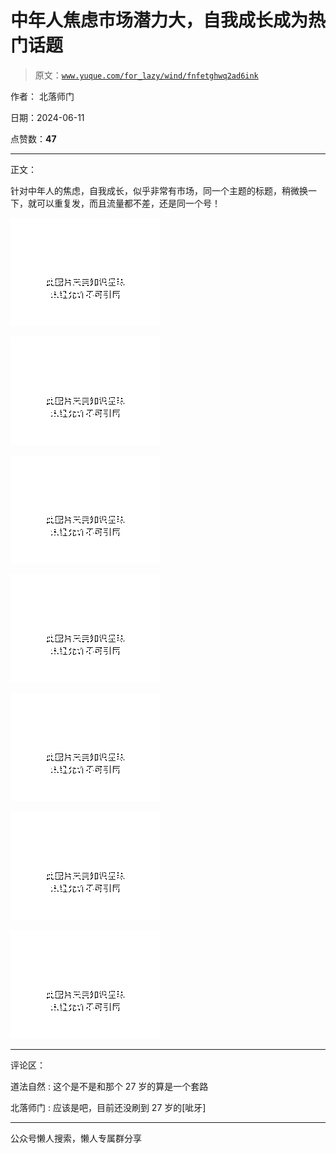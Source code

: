 # 中年人焦虑市场潜力大，自我成长成为热门话题

> 原文：[`www.yuque.com/for_lazy/wind/fnfetghwq2ad6ink`](https://www.yuque.com/for_lazy/wind/fnfetghwq2ad6ink)

作者： 北落师门

日期：2024-06-11

点赞数：**47**

* * *

正文：

针对中年人的焦虑，自我成长，似乎非常有市场，同一个主题的标题，稍微换一下，就可以重复发，而且流量都不差，还是同一个号！

![](img/66547c3fc0224ae7ef6835efcddf5131.png)

![](img/51aa404a8119ceb16fe9f8d8b4ab88ba.png)

![](img/9a30e43867f8217199ade36ea236d025.png)

![](img/1cf69dd0381b5df7f4ab18cc1da5f7b0.png)

![](img/3737175bb60a514cd4e2d3b3a1ccf1c3.png)

![](img/4743ec765939d100cabc97d5f8677612.png)

![](img/257e81206ee3e4977b319c755f9183af.png)

* * *

评论区：

道法自然 : 这个是不是和那个 27 岁的算是一个套路

北落师门 : 应该是吧，目前还没刷到 27 岁的[呲牙]

* * *

公众号懒人搜索，懒人专属群分享
